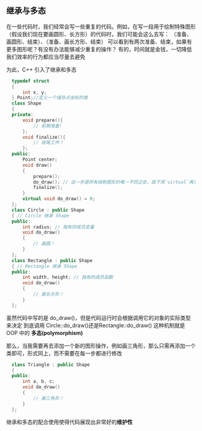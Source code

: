 ## 继承与多态

在一些代码时，我们经常会写一些重复的代码。例如，在写一段用于绘制特殊图形（假设我们现在要画圆形、长方形）的代码时，我们可能会这么去写：
（准备、画圆形、结束）、（准备、画长方形、结束）
可以看到有两次准备、结束，如果有更多图形呢？有没有办法能够减少重复的操作？
有的，时间就是金钱，一切降低我们效率的行为都应当尽量去避免

为此，C++ 引入了继承和多态

```c++
  typedef struct
  {
      int x, y;
  } Point;//定义一个储存点坐标的类
  class Shape
  {
  private:
      void prepare(){
          // 前期准备!
      };
      void finalize(){
          // 收尾工作！
      };
  public:
      Point center;
      void draw()
      {
          prepare();
          do_draw(); // 这一步是所有绘制图形的唯一不同之处，故下用`virtual`再次声明
          finalize();
      }
      virtual void do_draw() = 0;
  };
  class Circle : public Shape
  { // Circle 继承 Shape
  public:
      int radius; // 独有的成员变量
      void do_draw()
      {
          // 画圆！
      }
  };
  class Rectangle : public Shape
  { // Rectangle 继承 Shape
  public:
      int width, height; // 独有的成员函数
      void do_draw()
      {
          // 画长方形！
      }
  };
```

虽然代码中写的是 do_draw()，但是代码运行时会根据调用它的对象的实际类型来决定
到底调用 Circle::do_draw()还是Rectangle::do_draw()
这种机制就是 OOP 中的 **多态(polymorphism)**

那么，当我需要再去添加一个新的图形操作，例如画三角形，那么只需再添加一个类即可，形式同上，而不需要在每一步都进行修改
```c++
  class Triangle : public Shape
  {
  public:
      int a, b, c;
      void do_draw()
      {
          // 画三角形！
      }
  };
```

继承和多态的配合使用使得代码展现出非常好的**维护性**